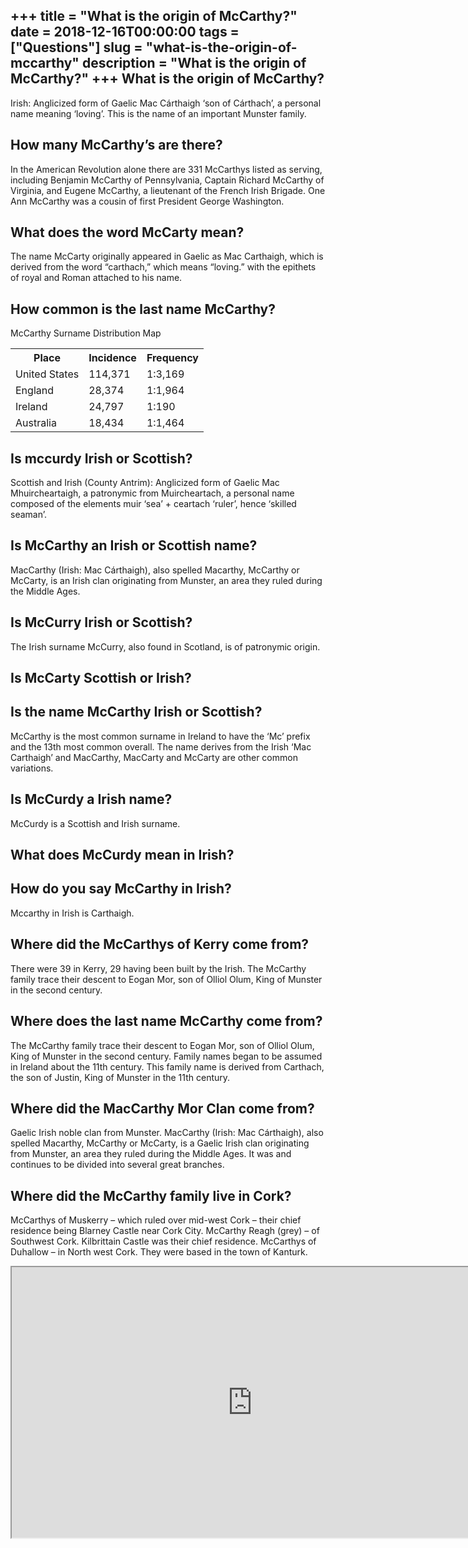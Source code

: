 +++
title = "What is the origin of McCarthy?"
date = 2018-12-16T00:00:00
tags = ["Questions"]
slug = "what-is-the-origin-of-mccarthy"
description = "What is the origin of McCarthy?"
+++
What is the origin of McCarthy?
-------------------------------

Irish: Anglicized form of Gaelic Mac Cárthaigh ‘son of Cárthach’, a personal name meaning ‘loving’. This is the name of an important Munster family.

How many McCarthy’s are there?
------------------------------

In the American Revolution alone there are 331 McCarthys listed as serving, including Benjamin McCarthy of Pennsylvania, Captain Richard McCarthy of Virginia, and Eugene McCarthy, a lieutenant of the French Irish Brigade. One Ann McCarthy was a cousin of first President George Washington.

What does the word McCarty mean?
--------------------------------

The name McCarty originally appeared in Gaelic as Mac Carthaigh, which is derived from the word “carthach,” which means “loving.” with the epithets of royal and Roman attached to his name.

How common is the last name McCarthy?
-------------------------------------

McCarthy Surname Distribution Map

<table><tr><th>Place</th><th>Incidence</th><th>Frequency</th></tr><tr><td>United States</td><td>114,371</td><td>1:3,169</td></tr><tr><td>England</td><td>28,374</td><td>1:1,964</td></tr><tr><td>Ireland</td><td>24,797</td><td>1:190</td></tr><tr><td>Australia</td><td>18,434</td><td>1:1,464</td></tr></table>

Is mccurdy Irish or Scottish?
-----------------------------

Scottish and Irish (County Antrim): Anglicized form of Gaelic Mac Mhuircheartaigh, a patronymic from Muircheartach, a personal name composed of the elements muir ‘sea’ + ceartach ‘ruler’, hence ‘skilled seaman’.

Is McCarthy an Irish or Scottish name?
--------------------------------------

MacCarthy (Irish: Mac Cárthaigh), also spelled Macarthy, McCarthy or McCarty, is an Irish clan originating from Munster, an area they ruled during the Middle Ages.

Is McCurry Irish or Scottish?
-----------------------------

The Irish surname McCurry, also found in Scotland, is of patronymic origin.

Is McCarty Scottish or Irish?
-----------------------------

Is the name McCarthy Irish or Scottish?
---------------------------------------

McCarthy is the most common surname in Ireland to have the ‘Mc’ prefix and the 13th most common overall. The name derives from the Irish ‘Mac Carthaigh’ and MacCarthy, MacCarty and McCarty are other common variations.

Is McCurdy a Irish name?
------------------------

McCurdy is a Scottish and Irish surname.

What does McCurdy mean in Irish?
--------------------------------

How do you say McCarthy in Irish?
---------------------------------

Mccarthy in Irish is Carthaigh.

Where did the McCarthys of Kerry come from?
-------------------------------------------

There were 39 in Kerry, 29 having been built by the Irish. The McCarthy family trace their descent to Eogan Mor, son of Olliol Olum, King of Munster in the second century.

Where does the last name McCarthy come from?
--------------------------------------------

The McCarthy family trace their descent to Eogan Mor, son of Olliol Olum, King of Munster in the second century. Family names began to be assumed in Ireland about the 11th century. This family name is derived from Carthach, the son of Justin, King of Munster in the 11th century.

Where did the MacCarthy Mor Clan come from?
-------------------------------------------

Gaelic Irish noble clan from Munster. MacCarthy (Irish: Mac Cárthaigh), also spelled Macarthy, McCarthy or McCarty, is a Gaelic Irish clan originating from Munster, an area they ruled during the Middle Ages. It was and continues to be divided into several great branches.

Where did the McCarthy family live in Cork?
-------------------------------------------

McCarthys of Muskerry – which ruled over mid-west Cork – their chief residence being Blarney Castle near Cork City. McCarthy Reagh (grey) – of Southwest Cork. Kilbrittain Castle was their chief residence. McCarthys of Duhallow – in North west Cork. They were based in the town of Kanturk.

<iframe allow="accelerometer; autoplay; clipboard-write; encrypted-media; gyroscope; picture-in-picture" allowfullscreen="" class="__youtube_prefs__  epyt-is-override  no-lazyload" data-no-lazy="1" data-origheight="433" data-origwidth="770" data-skipgform_ajax_framebjll="" height="433" id="_ytid_84976" loading="lazy" src="https://www.youtube.com/embed/MSIQVQv6m0E?enablejsapi=1&autoplay=0&cc_load_policy=0&cc_lang_pref=&iv_load_policy=1&loop=0&modestbranding=0&rel=1&fs=1&playsinline=0&autohide=2&theme=dark&color=red&controls=1&" title="YouTube player" width="770"></iframe>